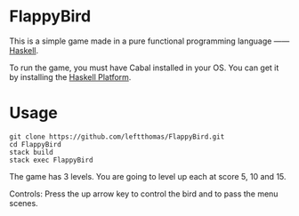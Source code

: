 # FlappyBird

This is a simple game made in a pure functional programming language —— [Haskell](https://www.haskell.org).

To run the game, you must have Cabal installed in your OS. You can get it by installing the [Haskell Platform](https://www.haskell.org/platform/). 

# Usage
```
git clone https://github.com/leftthomas/FlappyBird.git
cd FlappyBird
stack build
stack exec FlappyBird
```
The game has 3 levels. You are going to level up each at score 5, 10 and 15.

Controls: Press the up arrow key to control the bird and to pass the menu scenes.